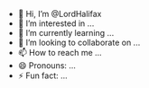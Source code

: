 - 👋 Hi, I’m @LordHalifax
- 👀 I’m interested in ...
- 🌱 I’m currently learning ...
- 💞️ I’m looking to collaborate on ...
- 📫 How to reach me ...
- 😄 Pronouns: ...
- ⚡ Fun fact: ...

<!---
LordHalifax/LordHalifax is a ✨ special ✨ repository because its `README.md` (this file) appears on your GitHub profile.
You can click the Preview link to take a look at your changes.
--->
